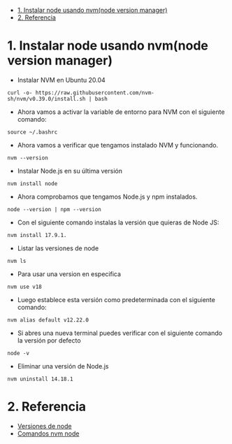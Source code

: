 - [1. Instalar node usando nvm(node  version manager)](#1-instalar-node-usando-nvmnode--version-manager)
- [2. Referencia](#2-referencia)

# 1. Instalar node usando nvm(node  version manager)
- Instalar NVM en Ubuntu 20.04
```console
curl -o- https://raw.githubusercontent.com/nvm-sh/nvm/v0.39.0/install.sh | bash
```
- Ahora vamos a activar la variable de entorno para NVM con el siguiente comando:
```console
source ~/.bashrc
```
- Ahora vamos a verificar que tengamos instalado NVM y funcionando.
```console
nvm --version
```
- Instalar Node.js en su última versión
```console
nvm install node
```
- Ahora comprobamos que tengamos Node.js y npm instalados.
```console
node --version | npm --version
```
- Con el siguiente comando instalas la versión que quieras de Node JS:
```console
nvm install 17.9.1.
```
- Listar las versiones de node
```console
nvm ls
```
- Para usar una version en especifica
```console
nvm use v18
```
- Luego establece esta versión como predeterminada con el siguiente comando:
```console
nvm alias default v12.22.0
```
- Si abres una nueva terminal puedes verificar con el siguiente comando la versión por defecto
```console
node -v
```
- Eliminar una versión de Node.js
```console
nvm uninstall 14.18.1
```
# 2. Referencia
- [Versiones de node](https://nodejs.org/es/download/releases/)
- [Comandos nvm node](https://franyerverjel.com/blog/como-establecer-la-version-predeterminada-de-node-con-nvm)
